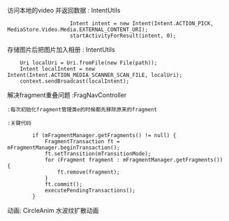访问本地的video 并返回数据   :        IntentUtils

                        Intent intent = new Intent(Intent.ACTION_PICK, MediaStore.Video.Media.EXTERNAL_CONTENT_URI);
                        startActivityForResult(intent, 0);

存储图片后把图片加入相册   :    IntentUtils

        Uri localUri = Uri.fromFile(new File(path));
        Intent localIntent = new Intent(Intent.ACTION_MEDIA_SCANNER_SCAN_FILE, localUri);
        context.sendBroadcast(localIntent);


解决fragment重叠问题      :FragNavController

    :每次初始化fragment管理类e的时候都先移除原来的fragment

    :关键代码

            if (mFragmentManager.getFragments() != null) {
                FragmentTransaction ft = mFragmentManager.beginTransaction();
                ft.setTransition(mTransitionMode);
                for (Fragment fragment : mFragmentManager.getFragments()) {
                    ft.remove(fragment);
                }
                ft.commit();
                executePendingTransactions();
            }

动画: CircleAnim 水波纹扩散动画